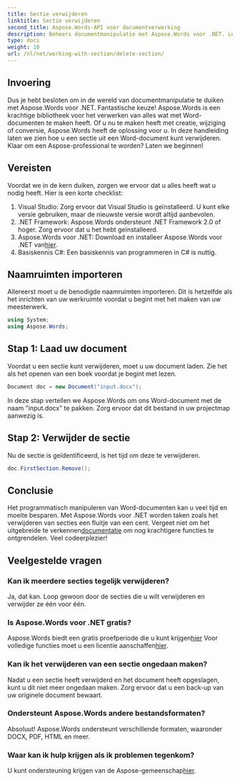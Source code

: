 ```yaml
---
title: Sectie verwijderen
linktitle: Sectie verwijderen
second_title: Aspose.Words-API voor documentverwerking
description: Beheers documentmanipulatie met Aspose.Words voor .NET. Leer hoe u in een paar eenvoudige stappen secties uit Word-documenten verwijdert.
type: docs
weight: 10
url: /nl/net/working-with-section/delete-section/
---
```

## Invoering

Dus je hebt besloten om in de wereld van documentmanipulatie te duiken met Aspose.Words voor .NET. Fantastische keuze! Aspose.Words is een krachtige bibliotheek voor het verwerken van alles wat met Word-documenten te maken heeft. Of u nu te maken heeft met creatie, wijziging of conversie, Aspose.Words heeft de oplossing voor u. In deze handleiding laten we zien hoe u een sectie uit een Word-document kunt verwijderen. Klaar om een Aspose-professional te worden? Laten we beginnen!

## Vereisten

Voordat we in de kern duiken, zorgen we ervoor dat u alles heeft wat u nodig heeft. Hier is een korte checklist:

1. Visual Studio: Zorg ervoor dat Visual Studio is geïnstalleerd. U kunt elke versie gebruiken, maar de nieuwste versie wordt altijd aanbevolen.
2. .NET Framework: Aspose.Words ondersteunt .NET Framework 2.0 of hoger. Zorg ervoor dat u het hebt geïnstalleerd.
3. Aspose.Words voor .NET: Download en installeer Aspose.Words voor .NET van[hier](https://releases.aspose.com/words/net/).
4. Basiskennis C#: Een basiskennis van programmeren in C# is nuttig.

## Naamruimten importeren

Allereerst moet u de benodigde naamruimten importeren. Dit is hetzelfde als het inrichten van uw werkruimte voordat u begint met het maken van uw meesterwerk.

```csharp
using System;
using Aspose.Words;
```

## Stap 1: Laad uw document

Voordat u een sectie kunt verwijderen, moet u uw document laden. Zie het als het openen van een boek voordat je begint met lezen.

```csharp
Document doc = new Document("input.docx");
```

In deze stap vertellen we Aspose.Words om ons Word-document met de naam "input.docx" te pakken. Zorg ervoor dat dit bestand in uw projectmap aanwezig is.

## Stap 2: Verwijder de sectie

Nu de sectie is geïdentificeerd, is het tijd om deze te verwijderen.

```csharp
doc.FirstSection.Remove();
```


## Conclusie

 Het programmatisch manipuleren van Word-documenten kan u veel tijd en moeite besparen. Met Aspose.Words voor .NET worden taken zoals het verwijderen van secties een fluitje van een cent. Vergeet niet om het uitgebreide te verkennen[documentatie](https://reference.aspose.com/words/net/) om nog krachtigere functies te ontgrendelen. Veel codeerplezier!

## Veelgestelde vragen

### Kan ik meerdere secties tegelijk verwijderen?
Ja, dat kan. Loop gewoon door de secties die u wilt verwijderen en verwijder ze één voor één.

### Is Aspose.Words voor .NET gratis?
 Aspose.Words biedt een gratis proefperiode die u kunt krijgen[hier](https://releases.aspose.com/) Voor volledige functies moet u een licentie aanschaffen[hier](https://purchase.aspose.com/buy).

### Kan ik het verwijderen van een sectie ongedaan maken?
Nadat u een sectie heeft verwijderd en het document heeft opgeslagen, kunt u dit niet meer ongedaan maken. Zorg ervoor dat u een back-up van uw originele document bewaart.

### Ondersteunt Aspose.Words andere bestandsformaten?
Absoluut! Aspose.Words ondersteunt verschillende formaten, waaronder DOCX, PDF, HTML en meer.

### Waar kan ik hulp krijgen als ik problemen tegenkom?
 U kunt ondersteuning krijgen van de Aspose-gemeenschap[hier](https://forum.aspose.com/c/words/8).